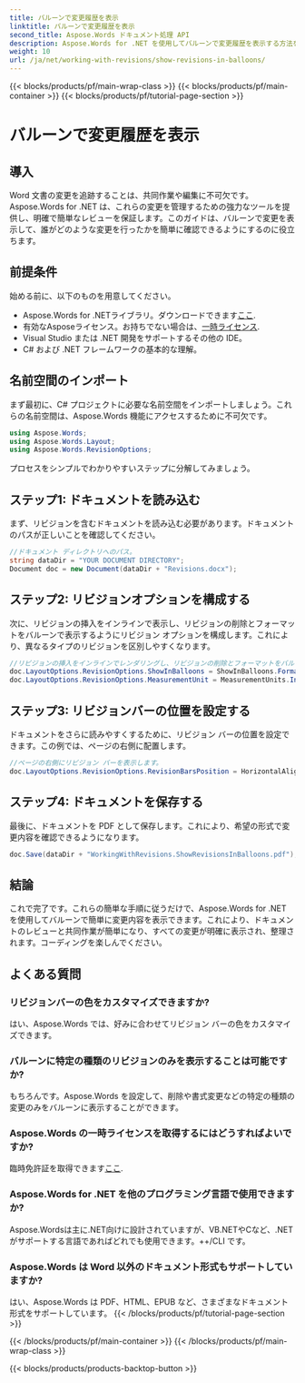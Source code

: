 ```yaml
---
title: バルーンで変更履歴を表示
linktitle: バルーンで変更履歴を表示
second_title: Aspose.Words ドキュメント処理 API
description: Aspose.Words for .NET を使用してバルーンで変更履歴を表示する方法を学びます。この詳細なガイドでは、各手順を順を追って説明し、ドキュメントの変更が明確かつ整理されていることを保証します。
weight: 10
url: /ja/net/working-with-revisions/show-revisions-in-balloons/
---
```


{{< blocks/products/pf/main-wrap-class >}}
{{< blocks/products/pf/main-container >}}
{{< blocks/products/pf/tutorial-page-section >}}

# バルーンで変更履歴を表示

## 導入

Word 文書の変更を追跡することは、共同作業や編集に不可欠です。Aspose.Words for .NET は、これらの変更を管理するための強力なツールを提供し、明確で簡単なレビューを保証します。このガイドは、バルーンで変更を表示して、誰がどのような変更を行ったかを簡単に確認できるようにするのに役立ちます。

## 前提条件

始める前に、以下のものを用意してください。

-  Aspose.Words for .NETライブラリ。ダウンロードできます[ここ](https://releases.aspose.com/words/net/).
- 有効なAsposeライセンス。お持ちでない場合は、[一時ライセンス](https://purchase.aspose.com/temporary-license/).
- Visual Studio または .NET 開発をサポートするその他の IDE。
- C# および .NET フレームワークの基本的な理解。

## 名前空間のインポート

まず最初に、C# プロジェクトに必要な名前空間をインポートしましょう。これらの名前空間は、Aspose.Words 機能にアクセスするために不可欠です。

```csharp
using Aspose.Words;
using Aspose.Words.Layout;
using Aspose.Words.RevisionOptions;
```

プロセスをシンプルでわかりやすいステップに分解してみましょう。

## ステップ1: ドキュメントを読み込む

まず、リビジョンを含むドキュメントを読み込む必要があります。ドキュメントのパスが正しいことを確認してください。

```csharp
//ドキュメント ディレクトリへのパス。
string dataDir = "YOUR DOCUMENT DIRECTORY";
Document doc = new Document(dataDir + "Revisions.docx");
```

## ステップ2: リビジョンオプションを構成する

次に、リビジョンの挿入をインラインで表示し、リビジョンの削除とフォーマットをバルーンで表示するようにリビジョン オプションを構成します。これにより、異なるタイプのリビジョンを区別しやすくなります。

```csharp
//リビジョンの挿入をインラインでレンダリングし、リビジョンの削除とフォーマットをバルーンで表示します。
doc.LayoutOptions.RevisionOptions.ShowInBalloons = ShowInBalloons.FormatAndDelete;
doc.LayoutOptions.RevisionOptions.MeasurementUnit = MeasurementUnits.Inches;
```

## ステップ3: リビジョンバーの位置を設定する

ドキュメントをさらに読みやすくするために、リビジョン バーの位置を設定できます。この例では、ページの右側に配置します。

```csharp
//ページの右側にリビジョン バーを表示します。
doc.LayoutOptions.RevisionOptions.RevisionBarsPosition = HorizontalAlignment.Right;
```

## ステップ4: ドキュメントを保存する

最後に、ドキュメントを PDF として保存します。これにより、希望の形式で変更内容を確認できるようになります。

```csharp
doc.Save(dataDir + "WorkingWithRevisions.ShowRevisionsInBalloons.pdf");
```

## 結論

これで完了です。これらの簡単な手順に従うだけで、Aspose.Words for .NET を使用してバルーンで簡単に変更内容を表示できます。これにより、ドキュメントのレビューと共同作業が簡単になり、すべての変更が明確に表示され、整理されます。コーディングを楽しんでください。

## よくある質問

### リビジョンバーの色をカスタマイズできますか?
はい、Aspose.Words では、好みに合わせてリビジョン バーの色をカスタマイズできます。

### バルーンに特定の種類のリビジョンのみを表示することは可能ですか?
もちろんです。Aspose.Words を設定して、削除や書式変更などの特定の種類の変更のみをバルーンに表示することができます。

### Aspose.Words の一時ライセンスを取得するにはどうすればよいですか?
臨時免許証を取得できます[ここ](https://purchase.aspose.com/temporary-license/).

### Aspose.Words for .NET を他のプログラミング言語で使用できますか?
Aspose.Wordsは主に.NET向けに設計されていますが、VB.NETやCなど、.NETがサポートする言語であればどれでも使用できます。++/CLI です。

### Aspose.Words は Word 以外のドキュメント形式もサポートしていますか?
はい、Aspose.Words は PDF、HTML、EPUB など、さまざまなドキュメント形式をサポートしています。
{{< /blocks/products/pf/tutorial-page-section >}}

{{< /blocks/products/pf/main-container >}}
{{< /blocks/products/pf/main-wrap-class >}}

{{< blocks/products/products-backtop-button >}}
